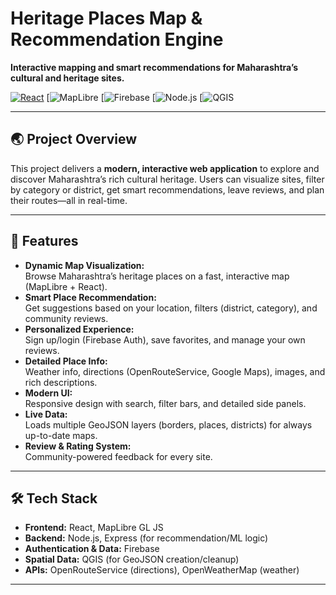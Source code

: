 # Heritage Places Map & Recommendation Engine

**Interactive mapping and smart recommendations for Maharashtra’s cultural and heritage sites.**

[![React](https://img.shields.io/badge/built%20with-React-61DAFB?logo=react)](https://reactjs.org/)
[![MapLibre](https://img.shields.io/badge/maps-MapLibre-blue?logo=maplibre)
[![Firebase](https://img.shields.io/badge/auth-Firebase-yellow?logo=firebase)
[![Node.js](https://img.shields.io/badge/backend-Node.js-green?logo=node.js)
[![QGIS](https://img.shields.io/badge/data-QGIS-green?logo=qgis)

---

## 🌏 Project Overview

This project delivers a **modern, interactive web application** to explore and discover Maharashtra’s rich cultural heritage. Users can visualize sites, filter by category or district, get smart recommendations, leave reviews, and plan their routes—all in real-time.

---

## 🚀 Features

- **Dynamic Map Visualization:**  
  Browse Maharashtra’s heritage places on a fast, interactive map (MapLibre + React).
- **Smart Place Recommendation:**  
  Get suggestions based on your location, filters (district, category), and community reviews.
- **Personalized Experience:**  
  Sign up/login (Firebase Auth), save favorites, and manage your own reviews.
- **Detailed Place Info:**  
  Weather info, directions (OpenRouteService, Google Maps), images, and rich descriptions.
- **Modern UI:**  
  Responsive design with search, filter bars, and detailed side panels.
- **Live Data:**  
  Loads multiple GeoJSON layers (borders, places, districts) for always up-to-date maps.
- **Review & Rating System:**  
  Community-powered feedback for every site.

---

## 🛠️ Tech Stack

- **Frontend:** React, MapLibre GL JS
- **Backend:** Node.js, Express (for recommendation/ML logic)
- **Authentication & Data:** Firebase
- **Spatial Data:** QGIS (for GeoJSON creation/cleanup)
- **APIs:** OpenRouteService (directions), OpenWeatherMap (weather)

---

